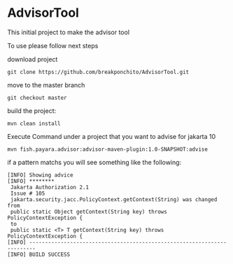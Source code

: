 # AdvisorTool
This initial project to make the advisor tool

To use please follow next steps 

download project

```
git clone https://github.com/breakponchito/AdvisorTool.git
```

move to the  master branch

```
git checkout master 
```

build the project:

```
mvn clean install
```

Execute Command under a project that you want to advise for jakarta 10

```
mvn fish.payara.advisor:advisor-maven-plugin:1.0-SNAPSHOT:advise
```

if a pattern matchs you will see something like the following:

```
[INFO] Showing advice
[INFO] ********
 Jakarta Authorization 2.1
 Issue # 105
 jakarta.security.jacc.PolicyContext.getContext(String) was changed from
 public static Object getContext(String key) throws PolicyContextException {
 to
 public static <T> T getContext(String key) throws PolicyContextException {
[INFO] ------------------------------------------------------------------------
[INFO] BUILD SUCCESS
```
